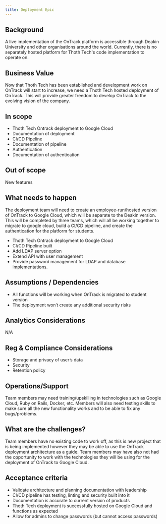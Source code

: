 ```yaml
---
title: Deployment Epic
---
```


## Background

A live implementation of the OnTrack platform is accessible through Deakin
University and other organisations around the world. Currently, there is no
separately hosted platform for Thoth Tech's code implementation to operate on.

## Business Value

Now that Thoth Tech has been established and development work on OnTrack will
start to increase, we need a Thoth Tech hosted deployment of OnTrack. This
will provide greater freedom to develop OnTrack to the evolving vision of the company.

## In scope

- Thoth Tech Ontrack deployment to Google Cloud
- Documentation of deployment
- CI/CD Pipeline
- Documentation of pipeline
- Authentication
- Documentation of authentication

## Out of scope

New features

## What needs to happen

The deployment team will need to create an employee-run/hosted version of
OnTrack to Google Cloud, which will be separate to the Deakin version. This
will be completed by three teams, which will all be working together to migrate
to google cloud, build a CI/CD pipeline, and create the authentication for the
platform for students.

- Thoth Tech Ontrack deployment to Google Cloud
- CI/CD Pipeline built
- Add LDAP server option
- Extend API with user management
- Provide password management for LDAP and database implementations.

## Assumptions / Dependencies

- All functions will be working when OnTrack is migrated to student version
- The deployment won’t create any additional security risks

## Analytics Considerations

N/A

## Reg & Compliance Considerations

- Storage and privacy of user’s data
- Security
- Retention policy

## Operations/Support

Team members may need training/upskilling in technologies such as Google Cloud,
Ruby on Rails, Docker, etc. Members will also need testing skills to make sure
all the new functionality works and to be able to fix any bugs/problems.

## What are the challenges?

Team members have no existing code to work off, as this is new project that is
being implemented however they may be able to use the OnTrack deployment
architecture as a guide. Team members may have also not had the opportunity to
work with the technologies they will be using for the
deployment of OnTrack to Google Cloud.

## Acceptance criteria

- Validate architecture and planning documentation with leadership
- CI/CD pipeline has testing, linting and security built into it
- Documentation is accurate to current version of products
- Thoth Tech deployment is successfully hosted on Google Cloud and functions as expected
- Allow for admins to change passwords (but cannot access passwords)
